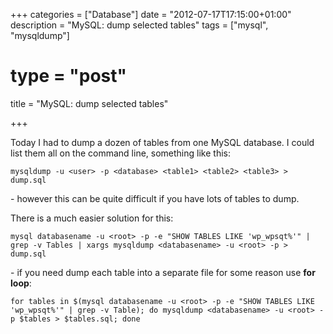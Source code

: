 +++
categories = ["Database"]
date = "2012-07-17T17:15:00+01:00"
description = "MySQL: dump selected tables"
tags = ["mysql", "mysqldump"]
# type = "post"
title = "MySQL: dump selected tables"

+++

Today I had to dump a dozen of tables from one MySQL database. I could list them all on the command line, something like this:

    mysqldump -u <user> -p <database> <table1> <table2> <table3> > dump.sql

\- however this can be quite difficult if you have lots of tables to dump.

There is a much easier solution for this:

    mysql databasename -u <root> -p -e "SHOW TABLES LIKE 'wp_wpsqt%'" | grep -v Tables | xargs mysqldump <databasename> -u <root> -p > dump.sql

\- if you need dump each table into a separate file for some reason use **for loop**:

    for tables in $(mysql databasename -u <root> -p -e "SHOW TABLES LIKE 'wp_wpsqt%'" | grep -v Table); do mysqldump <databasename> -u <root> -p $tables > $tables.sql; done
